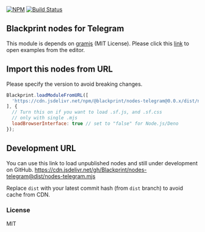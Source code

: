[![NPM](https://img.shields.io/npm/v/@blackprint/nodes-telegram.svg)](https://www.npmjs.com/package/@blackprint/nodes-telegram)
[![Build Status](https://github.com/Blackprint/nodes-telegram/actions/workflows/build.yml/badge.svg?branch=main)](https://github.com/Blackprint/nodes-telegram/actions/workflows/build.yml)

## Blackprint nodes for Telegram
This module is depends on [gramjs](https://github.com/gram-js/gramjs) (MIT License). Please click this [link](https://blackprint.github.io/#page/sketch/1#;openExample:github.com/Blackprint/nodes-telegram) to open examples from the editor.

## Import this nodes from URL
Please specify the version to avoid breaking changes.

```js
Blackprint.loadModuleFromURL([
  'https://cdn.jsdelivr.net/npm/@blackprint/nodes-telegram@0.0.x/dist/nodes-telegram.mjs'
], {
  // Turn this on if you want to load .sf.js, and .sf.css
  // only with single .mjs
  loadBrowserInterface: true // set to "false" for Node.js/Deno
});
```

## Development URL
You can use this link to load unpublished nodes and still under development on GitHub.
https://cdn.jsdelivr.net/gh/Blackprint/nodes-telegram@dist/nodes-telegram.mjs

Replace `dist` with your latest commit hash (from `dist` branch) to avoid cache from CDN.

### License
MIT